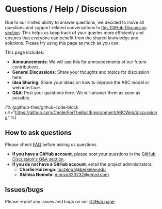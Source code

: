 # Questions / Help / Discussion

Due to our limited ability to answer questions, we decided to move all questions and support-related conversations to [this GitHub Discussion section](https://github.com/CenterForTheBuiltEnvironment/ABCWeb/discussions). This helps us keep track of your queries more efficiently and ensures that everyone can benefit from the shared knowledge and solutions. Please try using this page as much as you can.

This page includes:

* **Announcements**: We will use this for announcements of our future contributions.
* **General Discussions**: Share your thoughts and topics for discussion here.
* **Idea Sharing**: Share your ideas on how to improve the ABC model or web interface.
* **Q\&A**: Post your questions here. We will answer them as soon as possible.

{% @github-files/github-code-block url="https://github.com/CenterForTheBuiltEnvironment/ABCWeb/discussions" %}

## How to ask questions

Please check [FAQ](faqs.md) before asking us questions.

* **If you have a GitHub account**, please post your questions in the [GitHub Discussion's Q\&A section](https://github.com/CenterForTheBuiltEnvironment/ABCWeb/discussions/categories/q-a).
* **If you do not have a GitHub account**, email the project administrators:
  * **Charlie Huizenga**: huizenga@berkeley.edu
  * **Akihisa Nomoto**: monyo323232@gmail.com

## Issues/bugs

Please report any issues and bugs on our [GitHub page](https://github.com/CenterForTheBuiltEnvironment/ABCWeb/issues).
